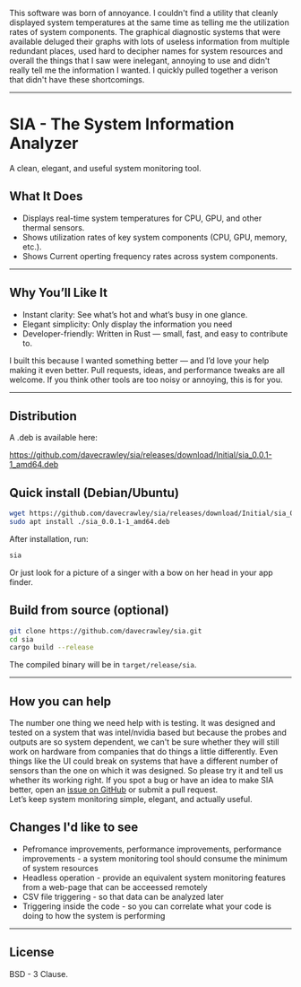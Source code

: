 This software was born of annoyance. I couldn't find a utility that cleanly displayed system temperatures at the same time as telling me the utilization rates of system components. The graphical diagnostic systems that were available deluged their graphs with lots of useless information from multiple redundant places, used hard to decipher names for system resources and overall the things that I saw were inelegant, annoying to use and didn't really tell me the information I wanted. I quickly pulled together a verison that didn't have these shortcomings.

---

# SIA - The System Information Analyzer

A clean, elegant, and useful system monitoring tool.

## What It Does

* Displays real-time system temperatures for CPU, GPU, and other thermal sensors.
* Shows utilization rates of key system components (CPU, GPU, memory, etc.).
* Shows Current operting frequency rates across system components.

---

## Why You’ll Like It

* Instant clarity: See what’s hot and what’s busy in one glance.
* Elegant simplicity: Only display the information you need
* Developer-friendly: Written in Rust — small, fast, and easy to contribute to.

I built this because I wanted something better — and I’d love your help making it even better. Pull requests, ideas, and performance tweaks are all welcome. If you think other tools are too noisy or annoying, this is for you.

---

## Distribution

A .deb is available here:

https://github.com/davecrawley/sia/releases/download/Initial/sia_0.0.1-1_amd64.deb

## Quick install (Debian/Ubuntu)

```bash
wget https://github.com/davecrawley/sia/releases/download/Initial/sia_0.0.1-1_amd64.deb
sudo apt install ./sia_0.0.1-1_amd64.deb
```

After installation, run:

```bash
sia
```
Or just look for a picture of a singer with a bow on her head in your app finder.

## Build from source (optional)

```bash
git clone https://github.com/davecrawley/sia.git
cd sia
cargo build --release
```

The compiled binary will be in `target/release/sia`.

---

## How you can help

The number one thing we need help with is testing. It was designed and tested on a system that was intel/nvidia based but because the probes and outputs are so system dependent, we can't be sure whether they will still work on hardware from companies that do things a little differently. Even things like the UI could break on systems that have a different number of sensors than the one on which it was designed. So please try it and tell us whether its working right.
If you spot a bug or have an idea to make SIA better, open an [issue on GitHub](https://github.com/davecrawley/sia/issues) or submit a pull request.  
Let’s keep system monitoring simple, elegant, and actually useful.

## Changes I'd like to see

* Pefromance improvements, performance improvements, performance improvements - a system monitoring tool should consume the minimum of system resources
* Headless operation - provide an equivalent system monitoring features from a web-page that can be acceessed remotely
* CSV file triggering - so that data can be analyzed later
* Triggering inside the code - so you can correlate what your code is doing to how the system is performing

---

## License

BSD - 3 Clause.
